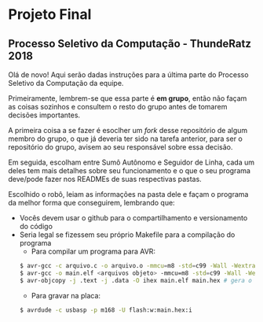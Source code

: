 # Projeto Final
## Processo Seletivo da Computação - ThundeRatz 2018

Olá de novo! Aqui serão dadas instruções para a última parte do Processo Seletivo da Computação da equipe.

Primeiramente, lembrem-se que essa parte é **em grupo**, então não façam as coisas sozinhos e consultem o resto do grupo antes de tomarem decisões importantes.

A primeira coisa a se fazer é esoclher um *fork* desse repositório de algum membro do grupo, o que já deveria ter sido na tarefa anterior, para ser o repositório do grupo, avisem ao seu responsável sobre essa decisão.

Em seguida, escolham entre Sumô Autônomo e Seguidor de Linha, cada um deles tem mais detalhes sobre seu funcionamento e o que o seu programa deve/pode fazer nos READMEs de suas respectivas pastas.

Escolhido o robô, leiam as informações na pasta dele e façam o programa da melhor forma que conseguirem, lembrando que:
* Vocês devem usar o github para o compartilhamento e versionamento do código
* Seria legal se fizessem seu próprio Makefile para a compilação do programa
	* Para compilar um programa para AVR:
	```bash
	$ avr-gcc -c arquivo.c -o arquivo.o -mmcu=m8 -std=c99 -Wall -Wextra -Os # gerar objetos
	$ avr-gcc -o main.elf <arquivos objeto> -mmcu=m8 -std=c99 -Wall -Wextra -Os # gerar o binário
	$ avr-objcopy -j .text -j .data -O ihex main.elf main.hex # gera o hexadecimal para o uC
	```
	* Para gravar na placa:
	```bash
	$ avrdude -c usbasp -p m168 -U flash:w:main.hex:i
	```
